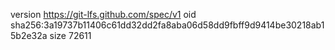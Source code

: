 version https://git-lfs.github.com/spec/v1
oid sha256:3a19737b11406c61dd32dd2fa8aba06d58dd9fbff9d9414be30218ab15b2e32a
size 72611
